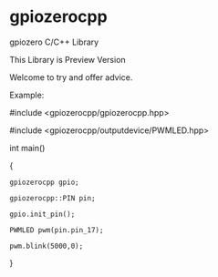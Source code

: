 # gpiozerocpp
gpiozero C/C++ Library

This Library is Preview Version

Welcome to try and offer advice.

Example:

#include <gpiozerocpp/gpiozerocpp.hpp>

#include <gpiozerocpp/outputdevice/PWMLED.hpp>

int main()

{

    gpiozerocpp gpio;
		
    gpiozerocpp::PIN pin;
		
    gpio.init_pin();
		
    PWMLED pwm(pin.pin_17);
		
    pwm.blink(5000,0);
		
}


